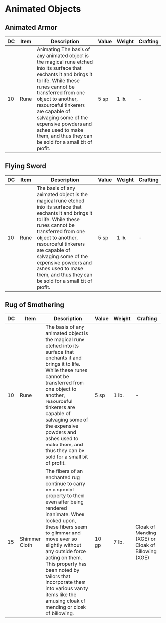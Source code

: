 # Animated Objects

## Animated Armor

| DC  | Item | Description                                                                                                                                                                                                                                                                                                                                                       | Value | Weight | Crafting |
| --- | ---- | ----------------------------------------------------------------------------------------------------------------------------------------------------------------------------------------------------------------------------------------------------------------------------------------------------------------------------------------------------------------- | ----- | ------ | -------- |
| 10  | Rune | Animating The basis of any animated object is the magical rune etched into its surface that enchants it and brings it to life. While these runes cannot be transferred from one object to another, resourceful tinkerers are capable of salvaging some of the expensive powders and ashes used to make them, and thus they can be sold for a small bit of profit. | 5 sp  | 1 lb.  | -        | 

## Flying Sword
| DC  | Item | Description                                                                                                                                                                                                                                                                                                                                             | Value | Weight | Crafting |
| --- | ---- | ------------------------------------------------------------------------------------------------------------------------------------------------------------------------------------------------------------------------------------------------------------------------------------------------------------------------------------------------------- | ----- | ------ | -------- |
| 10  | Rune | The basis of any animated object is the magical rune etched into its surface that enchants it and brings it to life. While these runes cannot be transferred from one object to another, resourceful tinkerers are capable of salvaging some of the expensive powders and ashes used to make them, and thus they can be sold for a small bit of profit. | 5 sp  | 1 lb.  | -        |


## Rug of Smothering
| DC  | Item          | Description                                                                                                                                                                                                                                                                                                                                                                             | Value | Weight | Crafting                                           |
| --- | ------------- | --------------------------------------------------------------------------------------------------------------------------------------------------------------------------------------------------------------------------------------------------------------------------------------------------------------------------------------------------------------------------------------- | ----- | ------ | -------------------------------------------------- |
| 10  | Rune          | The basis of any animated object is the magical rune etched into its surface that  enchants it and brings it to life. While these runes cannot be transferred from one object to another, resourceful tinkerers are capable of salvaging some of the expensive powders and ashes used to make them, and thus they can be sold for a small bit of profit.                                | 5 sp  | 1 lb.  | -                                                  |
| 15  | Shimmer Cloth | The fibers of an enchanted rug continue to carry on a special property to them even after being rendered inanimate. When looked upon, these fibers seem to glimmer and move ever so slightly without any outside force acting on them. This property has been noted by tailors that incorporate them into various vanity items like the amusing cloak of mending or cloak of billowing. | 10 gp | 7 lb.  | Cloak of Mending (XGE) or Cloak of Billowing (XGE) |
